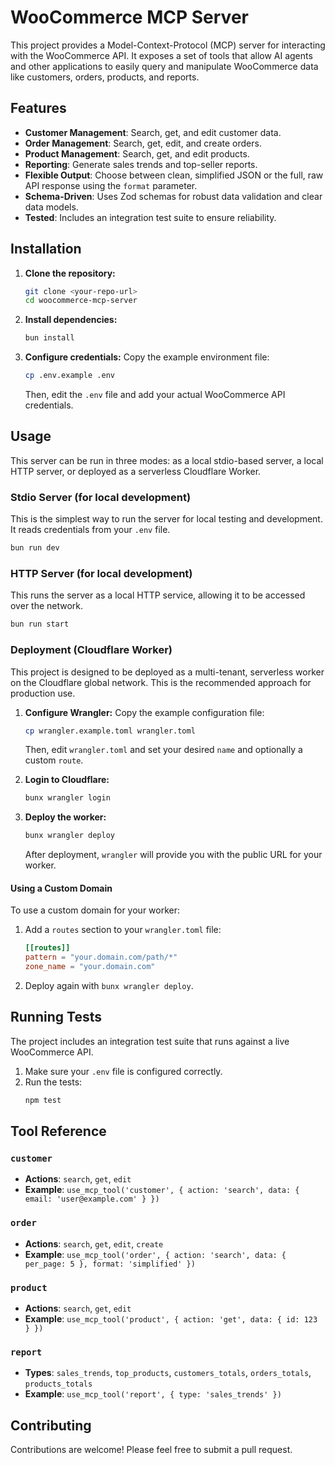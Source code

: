 # WooCommerce MCP Server

This project provides a Model-Context-Protocol (MCP) server for interacting with the WooCommerce API. It exposes a set of tools that allow AI agents and other applications to easily query and manipulate WooCommerce data like customers, orders, products, and reports.

## Features

- **Customer Management**: Search, get, and edit customer data.
- **Order Management**: Search, get, edit, and create orders.
- **Product Management**: Search, get, and edit products.
- **Reporting**: Generate sales trends and top-seller reports.
- **Flexible Output**: Choose between clean, simplified JSON or the full, raw API response using the `format` parameter.
- **Schema-Driven**: Uses Zod schemas for robust data validation and clear data models.
- **Tested**: Includes an integration test suite to ensure reliability.

## Installation

1.  **Clone the repository:**
    ```bash
    git clone <your-repo-url>
    cd woocommerce-mcp-server
    ```

2.  **Install dependencies:**
    ```bash
    bun install
    ```

3.  **Configure credentials:**
    Copy the example environment file:
    ```bash
    cp .env.example .env
    ```
    Then, edit the `.env` file and add your actual WooCommerce API credentials.

## Usage

This server can be run in three modes: as a local stdio-based server, a local HTTP server, or deployed as a serverless Cloudflare Worker.

### Stdio Server (for local development)

This is the simplest way to run the server for local testing and development. It reads credentials from your `.env` file.

```bash
bun run dev
```

### HTTP Server (for local development)

This runs the server as a local HTTP service, allowing it to be accessed over the network.

```bash
bun run start
```

### Deployment (Cloudflare Worker)

This project is designed to be deployed as a multi-tenant, serverless worker on the Cloudflare global network. This is the recommended approach for production use.

1.  **Configure Wrangler:**
    Copy the example configuration file:
    ```bash
    cp wrangler.example.toml wrangler.toml
    ```
    Then, edit `wrangler.toml` and set your desired `name` and optionally a custom `route`.

2.  **Login to Cloudflare:**
    ```bash
    bunx wrangler login
    ```

3.  **Deploy the worker:**
    ```bash
    bunx wrangler deploy
    ```
    After deployment, `wrangler` will provide you with the public URL for your worker.

#### Using a Custom Domain

To use a custom domain for your worker:

1.  Add a `routes` section to your `wrangler.toml` file:
    ```toml
    [[routes]]
    pattern = "your.domain.com/path/*"
    zone_name = "your.domain.com"
    ```
2.  Deploy again with `bunx wrangler deploy`.

## Running Tests

The project includes an integration test suite that runs against a live WooCommerce API.

1.  Make sure your `.env` file is configured correctly.
2.  Run the tests:
    ```bash
    npm test
    ```

## Tool Reference

### `customer`
- **Actions**: `search`, `get`, `edit`
- **Example**: `use_mcp_tool('customer', { action: 'search', data: { email: 'user@example.com' } })`

### `order`
- **Actions**: `search`, `get`, `edit`, `create`
- **Example**: `use_mcp_tool('order', { action: 'search', data: { per_page: 5 }, format: 'simplified' })`

### `product`
- **Actions**: `search`, `get`, `edit`
- **Example**: `use_mcp_tool('product', { action: 'get', data: { id: 123 } })`

### `report`
- **Types**: `sales_trends`, `top_products`, `customers_totals`, `orders_totals`, `products_totals`
- **Example**: `use_mcp_tool('report', { type: 'sales_trends' })`

## Contributing

Contributions are welcome! Please feel free to submit a pull request.
